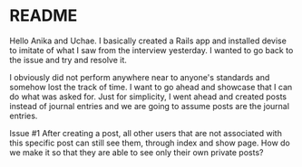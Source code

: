 # README

Hello Anika and Uchae. I basically created a Rails app and installed devise to imitate of what I saw from the interview yesterday. I wanted to go back to the issue and try and resolve it.

I obviously did not perform anywhere near to anyone's standards and somehow lost the track of time. I want to go ahead and showcase that I can do what was asked for. Just for simplicity, I went ahead and created posts instead of journal entries and we are going to assume posts are the journal entries.

Issue #1
After creating a post, all other users that are not associated with this specific post can still see them, through index and show page. How do we make it so that they are able to see only their own private posts?
